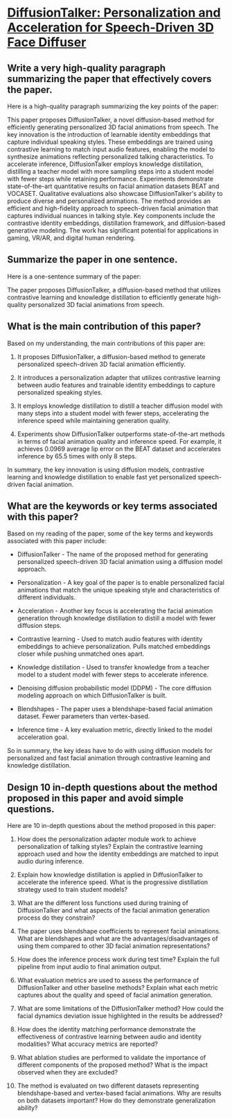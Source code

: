 # [DiffusionTalker: Personalization and Acceleration for Speech-Driven 3D   Face Diffuser](https://arxiv.org/abs/2311.16565)

## Write a very high-quality paragraph summarizing the paper that effectively covers the paper.

 Here is a high-quality paragraph summarizing the key points of the paper:

This paper proposes DiffusionTalker, a novel diffusion-based method for efficiently generating personalized 3D facial animations from speech. The key innovation is the introduction of learnable identity embeddings that capture individual speaking styles. These embeddings are trained using contrastive learning to match input audio features, enabling the model to synthesize animations reflecting personalized talking characteristics. To accelerate inference, DiffusionTalker employs knowledge distillation, distilling a teacher model with more sampling steps into a student model with fewer steps while retaining performance. Experiments demonstrate state-of-the-art quantitative results on facial animation datasets BEAT and VOCASET. Qualitative evaluations also showcase DiffusionTalker's ability to produce diverse and personalized animations. The method provides an efficient and high-fidelity approach to speech-driven facial animation that captures individual nuances in talking style. Key components include the contrastive identity embeddings, distillation framework, and diffusion-based generative modeling. The work has significant potential for applications in gaming, VR/AR, and digital human rendering.


## Summarize the paper in one sentence.

 Here is a one-sentence summary of the paper:

The paper proposes DiffusionTalker, a diffusion-based method that utilizes contrastive learning and knowledge distillation to efficiently generate high-quality personalized 3D facial animations from speech.


## What is the main contribution of this paper?

 Based on my understanding, the main contributions of this paper are:

1. It proposes DiffusionTalker, a diffusion-based method to generate personalized speech-driven 3D facial animation efficiently. 

2. It introduces a personalization adapter that utilizes contrastive learning between audio features and trainable identity embeddings to capture personalized speaking styles.

3. It employs knowledge distillation to distill a teacher diffusion model with many steps into a student model with fewer steps, accelerating the inference speed while maintaining generation quality.

4. Experiments show DiffusionTalker outperforms state-of-the-art methods in terms of facial animation quality and inference speed. For example, it achieves 0.0969 average lip error on the BEAT dataset and accelerates inference by 65.5 times with only 8 steps.

In summary, the key innovation is using diffusion models, contrastive learning and knowledge distillation to enable fast yet personalized speech-driven facial animation.


## What are the keywords or key terms associated with this paper?

 Based on my reading of the paper, some of the key terms and keywords associated with this paper include:

- DiffusionTalker - The name of the proposed method for generating personalized speech-driven 3D facial animation using a diffusion model approach.

- Personalization - A key goal of the paper is to enable personalized facial animations that match the unique speaking style and characteristics of different individuals.

- Acceleration - Another key focus is accelerating the facial animation generation through knowledge distillation to distill a model with fewer diffusion steps.

- Contrastive learning - Used to match audio features with identity embeddings to achieve personalization. Pulls matched embeddings closer while pushing unmatched ones apart.

- Knowledge distillation - Used to transfer knowledge from a teacher model to a student model with fewer steps to accelerate inference.

- Denoising diffusion probabilistic model (DDPM) - The core diffusion modeling approach on which DiffusionTalker is built.

- Blendshapes - The paper uses a blendshape-based facial animation dataset. Fewer parameters than vertex-based.

- Inference time - A key evaluation metric, directly linked to the model acceleration goal.

So in summary, the key ideas have to do with using diffusion models for personalized and fast facial animation through contrastive learning and knowledge distillation.


## Design 10 in-depth questions about the method proposed in this paper and avoid simple questions.

 Here are 10 in-depth questions about the method proposed in this paper:

1. How does the personalization adapter module work to achieve personalization of talking styles? Explain the contrastive learning approach used and how the identity embeddings are matched to input audio during inference. 

2. Explain how knowledge distillation is applied in DiffusionTalker to accelerate the inference speed. What is the progressive distillation strategy used to train student models?

3. What are the different loss functions used during training of DiffusionTalker and what aspects of the facial animation generation process do they constrain?

4. The paper uses blendshape coefficients to represent facial animations. What are blendshapes and what are the advantages/disadvantages of using them compared to other 3D facial animation representations?  

5. How does the inference process work during test time? Explain the full pipeline from input audio to final animation output. 

6. What evaluation metrics are used to assess the performance of DiffusionTalker and other baseline methods? Explain what each metric captures about the quality and speed of facial animation generation.

7. What are some limitations of the DiffusionTalker method? How could the facial dynamics deviation issue highlighted in the results be addressed?

8. How does the identity matching performance demonstrate the effectiveness of contrastive learning between audio and identity modalities? What accuracy metrics are reported?

9. What ablation studies are performed to validate the importance of different components of the proposed method? What is the impact observed when they are excluded?

10. The method is evaluated on two different datasets representing blendshape-based and vertex-based facial animations. Why are results on both datasets important? How do they demonstrate generalization ability?
